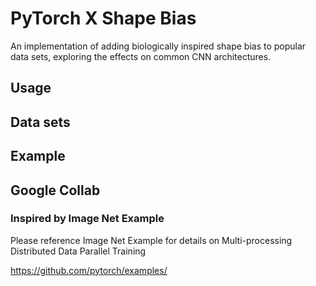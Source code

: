 # PyTorch X Shape Bias

An implementation of adding biologically inspired shape bias to popular data sets, exploring the effects on common CNN architectures.

## Usage

## Data sets

## Example

## Google Collab


### Inspired by Image Net Example
Please reference Image Net Example for details on Multi-processing Distributed Data Parallel Training


https://github.com/pytorch/examples/ 
